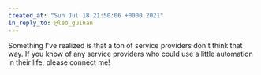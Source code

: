 ```yaml
---
created_at: "Sun Jul 18 21:50:06 +0000 2021"
in_reply_to: @leo_guinan
---
```


Something I've realized is that a ton of service providers don't think that way. If you know of any service providers who could use a little automation in their life, please connect me!